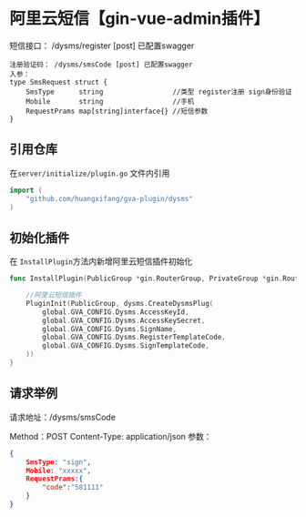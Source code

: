 # 阿里云短信【gin-vue-admin插件】


短信接口： /dysms/register [post] 已配置swagger

    注册验证码： /dysms/smsCode [post] 已配置swagger
    入参：
    type SmsRequest struct {
        SmsType      string                 //类型 register注册 sign身份验证
        Mobile       string                 //手机
        RequestPrams map[string]interface{} //短信参数
    }

## 引用仓库
在`server/initialize/plugin.go` 文件内引用

```go
import (
    "github.com/huangxifang/gva-plugin/dysms"
)

```
## 初始化插件

在 `InstallPlugin`方法内新增阿里云短信插件初始化
```go
func InstallPlugin(PublicGroup *gin.RouterGroup, PrivateGroup *gin.RouterGroup) {

    //阿里云短信插件
    PluginInit(PublicGroup, dysms.CreateDysmsPlug(
        global.GVA_CONFIG.Dysms.AccessKeyId,
        global.GVA_CONFIG.Dysms.AccessKeySecret,
        global.GVA_CONFIG.Dysms.SignName,
        global.GVA_CONFIG.Dysms.RegisterTemplateCode,
        global.GVA_CONFIG.Dysms.SignTemplateCode,
    ))
}

```

## 请求举例
请求地址：/dysms/smsCode

Method：POST
Content-Type: application/json
参数：
```json
{
    SmsType: "sign",
    Mobile: "xxxxx",
    RequestPrams:{
        "code":"581111"
    }
}
```


